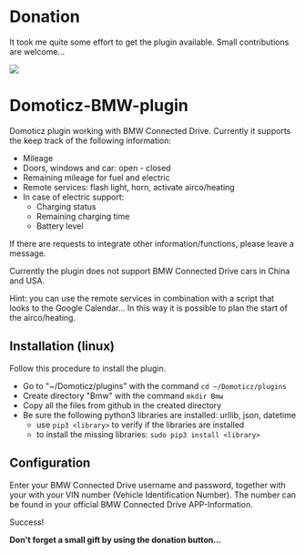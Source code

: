 # Donation
It took me quite some effort to get the plugin available. Small contributions are welcome...

[![](https://www.paypalobjects.com/en_US/BE/i/btn/btn_donateCC_LG.gif)](https://www.paypal.com/cgi-bin/webscr?cmd=_s-xclick&hosted_button_id=AT4L7ST55JR4A)

# Domoticz-BMW-plugin
Domoticz plugin working with BMW Connected Drive. Currently it supports the keep track of the following information:
* Mileage
* Doors, windows and car: open - closed
* Remaining mileage for fuel and electric
* Remote services: flash light, horn, activate airco/heating
* In case of electric support:
    * Charging status
    * Remaining charging time
    * Battery level

If there are requests to integrate other information/functions, please leave a message.

Currently the plugin does not support BMW Connected Drive cars in China and USA.

Hint: you can use the remote services in combination with a script that looks to the Google Calendar... In this way it is possible to plan the start of the airco/heating.

## Installation (linux)
Follow this procedure to install the plugin.
* Go to "~/Domoticz/plugins" with the command ```cd ~/Domoticz/plugins```
* Create directory "Bmw" with the command ```mkdir Bmw```
* Copy all the files from github in the created directory
* Be sure the following python3 libraries are installed: urllib, json, datetime
   * use ```pip3 <library>``` to verify if the libraries are installed
   * to install the missing libraries: ```sudo pip3 install <library>```

## Configuration
Enter your BMW Connected Drive username and password, together with your with your VIN number (Vehicle Identification Number). The number can be found in your official BMW Connected Drive APP-Information.

Success!

**Don't forget a small gift by using the donation button...**

